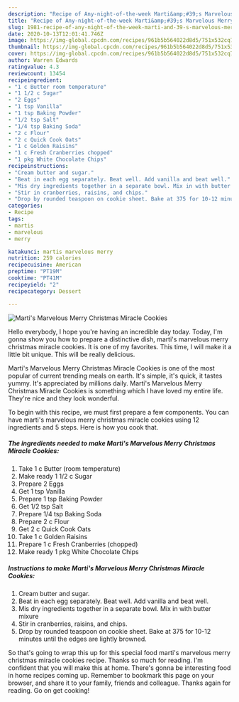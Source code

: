 ```yaml
---
description: "Recipe of Any-night-of-the-week Marti&amp;#39;s Marvelous Merry Christmas Miracle Cookies"
title: "Recipe of Any-night-of-the-week Marti&amp;#39;s Marvelous Merry Christmas Miracle Cookies"
slug: 1981-recipe-of-any-night-of-the-week-marti-and-39-s-marvelous-merry-christmas-miracle-cookies
date: 2020-10-13T12:01:41.746Z
image: https://img-global.cpcdn.com/recipes/961b5b564022d8d5/751x532cq70/martis-marvelous-merry-christmas-miracle-cookies-recipe-main-photo.jpg
thumbnail: https://img-global.cpcdn.com/recipes/961b5b564022d8d5/751x532cq70/martis-marvelous-merry-christmas-miracle-cookies-recipe-main-photo.jpg
cover: https://img-global.cpcdn.com/recipes/961b5b564022d8d5/751x532cq70/martis-marvelous-merry-christmas-miracle-cookies-recipe-main-photo.jpg
author: Warren Edwards
ratingvalue: 4.3
reviewcount: 13454
recipeingredient:
- "1 c Butter room temperature"
- "1 1/2 c Sugar"
- "2 Eggs"
- "1 tsp Vanilla"
- "1 tsp Baking Powder"
- "1/2 tsp Salt"
- "1/4 tsp Baking Soda"
- "2 c Flour"
- "2 c Quick Cook Oats"
- "1 c Golden Raisins"
- "1 c Fresh Cranberries chopped"
- "1 pkg White Chocolate Chips"
recipeinstructions:
- "Cream butter and sugar."
- "Beat in each egg separately. Beat well. Add vanilla and beat well."
- "Mis dry ingredients together in a separate bowl. Mix in with butter mixure"
- "Stir in cranberries, raisins, and chips."
- "Drop by rounded teaspoon on cookie sheet. Bake at 375 for 10-12 minutes until the edges are lightly browned."
categories:
- Recipe
tags:
- martis
- marvelous
- merry

katakunci: martis marvelous merry 
nutrition: 259 calories
recipecuisine: American
preptime: "PT19M"
cooktime: "PT41M"
recipeyield: "2"
recipecategory: Dessert

---
```



![Marti&#39;s Marvelous Merry Christmas Miracle Cookies](https://img-global.cpcdn.com/recipes/961b5b564022d8d5/751x532cq70/martis-marvelous-merry-christmas-miracle-cookies-recipe-main-photo.jpg)

Hello everybody, I hope you're having an incredible day today. Today, I'm gonna show you how to prepare a distinctive dish, marti&#39;s marvelous merry christmas miracle cookies. It is one of my favorites. This time, I will make it a little bit unique. This will be really delicious.



Marti&#39;s Marvelous Merry Christmas Miracle Cookies is one of the most popular of current trending meals on earth. It's simple, it's quick, it tastes yummy. It's appreciated by millions daily. Marti&#39;s Marvelous Merry Christmas Miracle Cookies is something which I have loved my entire life. They're nice and they look wonderful.


To begin with this recipe, we must first prepare a few components. You can have marti&#39;s marvelous merry christmas miracle cookies using 12 ingredients and 5 steps. Here is how you cook that.

<!--inarticleads1-->

##### The ingredients needed to make Marti&#39;s Marvelous Merry Christmas Miracle Cookies:

1. Take 1 c Butter (room temperature)
1. Make ready 1 1/2 c Sugar
1. Prepare 2 Eggs
1. Get 1 tsp Vanilla
1. Prepare 1 tsp Baking Powder
1. Get 1/2 tsp Salt
1. Prepare 1/4 tsp Baking Soda
1. Prepare 2 c Flour
1. Get 2 c Quick Cook Oats
1. Take 1 c Golden Raisins
1. Prepare 1 c Fresh Cranberries (chopped)
1. Make ready 1 pkg White Chocolate Chips




<!--inarticleads2-->

##### Instructions to make Marti&#39;s Marvelous Merry Christmas Miracle Cookies:

1. Cream butter and sugar.
1. Beat in each egg separately. Beat well. Add vanilla and beat well.
1. Mis dry ingredients together in a separate bowl. Mix in with butter mixure
1. Stir in cranberries, raisins, and chips.
1. Drop by rounded teaspoon on cookie sheet. Bake at 375 for 10-12 minutes until the edges are lightly browned.




So that's going to wrap this up for this special food marti&#39;s marvelous merry christmas miracle cookies recipe. Thanks so much for reading. I'm confident that you will make this at home. There's gonna be interesting food in home recipes coming up. Remember to bookmark this page on your browser, and share it to your family, friends and colleague. Thanks again for reading. Go on get cooking!
